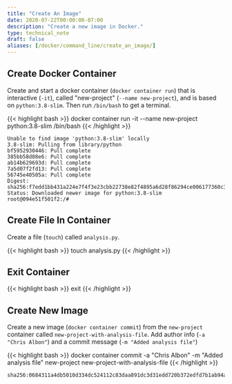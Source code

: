 ```yaml
---
title: "Create An Image"
date: 2020-07-22T00:00:00-07:00
description: "Create a new image in Docker."
type: technical_note
draft: false
aliases: [/docker/command_line/create_an_image/]
---
```


## Create Docker Container

Create and start a docker container (`docker container run`) that is interactive (`-it`), called "new-project" (`--name new-project`), and is based on `python:3.8-slim`. Then run `/bin/bash` to get a terminal.

{{< highlight bash >}}
docker container run -it --name new-project python:3.8-slim /bin/bash
{{< /highlight >}}
```
Unable to find image 'python:3.8-slim' locally
3.8-slim: Pulling from library/python
bf5952930446: Pull complete 
385bb58d08e6: Pull complete 
ab14b629693d: Pull complete 
7a5d07f2fd13: Pull complete 
56745e40505a: Pull complete 
Digest: sha256:f7edd1bb431a224e7f4f3e23cbb22738e82f4895a6d28f86294ce006177360c3
Status: Downloaded newer image for python:3.8-slim
root@094e51f501f2:/#
```

## Create File In Container

Create a file (`touch`) called `analysis.py`.

{{< highlight bash >}}
touch analysis.py
{{< /highlight >}}

## Exit Container
{{< highlight bash >}}
exit
{{< /highlight >}}

## Create New Image

Create a new image (`docker container commit`) from the `new-project` container called `new-project-with-analysis-file`. Add author info (`-a "Chris Albon"`) and a commit message (`-m "Added analysis file"`)

{{< highlight bash >}}
docker container commit -a "Chris Albon" -m "Added analysis file" new-project new-project-with-analysis-file
{{< /highlight >}}
```
sha256:0684311a4db5010d334dc524112c83daa891dc3d31edd720b372edfd7b1ab94a
```
